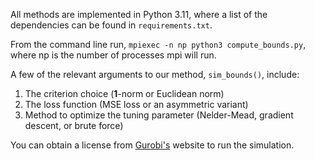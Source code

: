 All methods are implemented in Python 3.11, where a list of the dependencies can be found in `requirements.txt`.

From the command line run, `mpiexec -n np python3 compute_bounds.py`, where np is the number of processes mpi will run.

A few of the relevant arguments to our method, `sim_bounds()`, include:
1. The criterion choice (**1**-norm or Euclidean norm)
2. The loss function (MSE loss or an asymmetric variant)
3. Method to optimize the tuning parameter (Nelder-Mead, gradient descent, or brute force)

You can obtain a license from [Gurobi's](https://www.gurobi.com/free-trial/) website to run the simulation.